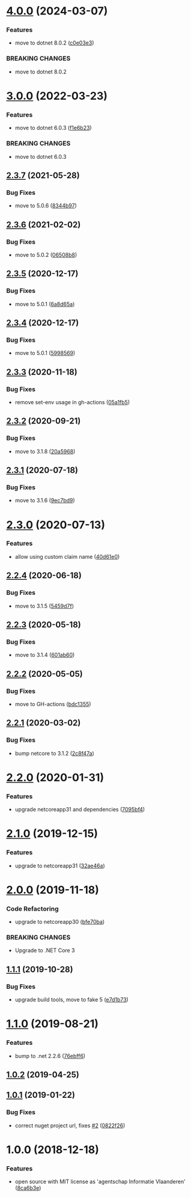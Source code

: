 # [4.0.0](https://github.com/informatievlaanderen/correlationid-middleware/compare/v3.0.0...v4.0.0) (2024-03-07)


### Features

* move to dotnet 8.0.2 ([c0e03e3](https://github.com/informatievlaanderen/correlationid-middleware/commit/c0e03e339c95ad7438d490ca0cd2cc1deb6b7127))


### BREAKING CHANGES

* move to dotnet 8.0.2

# [3.0.0](https://github.com/informatievlaanderen/correlationid-middleware/compare/v2.3.7...v3.0.0) (2022-03-23)


### Features

* move to dotnet 6.0.3 ([f1e6b23](https://github.com/informatievlaanderen/correlationid-middleware/commit/f1e6b236628a39315359122573c33c91a92e66ae))


### BREAKING CHANGES

* move to dotnet 6.0.3

## [2.3.7](https://github.com/informatievlaanderen/correlationid-middleware/compare/v2.3.6...v2.3.7) (2021-05-28)


### Bug Fixes

* move to 5.0.6 ([8344b97](https://github.com/informatievlaanderen/correlationid-middleware/commit/8344b974e1105912f1cf3f796b2e4b9d920a1e1e))

## [2.3.6](https://github.com/informatievlaanderen/correlationid-middleware/compare/v2.3.5...v2.3.6) (2021-02-02)


### Bug Fixes

* move to 5.0.2 ([06508b8](https://github.com/informatievlaanderen/correlationid-middleware/commit/06508b80adc75cbaf1876d14db941eb51c9c2f16))

## [2.3.5](https://github.com/informatievlaanderen/correlationid-middleware/compare/v2.3.4...v2.3.5) (2020-12-17)


### Bug Fixes

* move to 5.0.1 ([6a8d65a](https://github.com/informatievlaanderen/correlationid-middleware/commit/6a8d65a41636abd7bf35ca31285299ec584c4468))

## [2.3.4](https://github.com/informatievlaanderen/correlationid-middleware/compare/v2.3.3...v2.3.4) (2020-12-17)


### Bug Fixes

* move to 5.0.1 ([5998569](https://github.com/informatievlaanderen/correlationid-middleware/commit/5998569b719a48dfccd977470c61695d3ef89e4f))

## [2.3.3](https://github.com/informatievlaanderen/correlationid-middleware/compare/v2.3.2...v2.3.3) (2020-11-18)


### Bug Fixes

* remove set-env usage in gh-actions ([05a1fb5](https://github.com/informatievlaanderen/correlationid-middleware/commit/05a1fb54b76c5d0730372cd81a1b3251fa5055c2))

## [2.3.2](https://github.com/informatievlaanderen/correlationid-middleware/compare/v2.3.1...v2.3.2) (2020-09-21)


### Bug Fixes

* move to 3.1.8 ([20a5968](https://github.com/informatievlaanderen/correlationid-middleware/commit/20a59686f42dcb7add7f5cac2b08e6cf216e8817))

## [2.3.1](https://github.com/informatievlaanderen/correlationid-middleware/compare/v2.3.0...v2.3.1) (2020-07-18)


### Bug Fixes

* move to 3.1.6 ([9ec7bd9](https://github.com/informatievlaanderen/correlationid-middleware/commit/9ec7bd90d8ee94ac0a94b66180fd75903d378b53))

# [2.3.0](https://github.com/informatievlaanderen/correlationid-middleware/compare/v2.2.4...v2.3.0) (2020-07-13)


### Features

* allow using custom claim name ([40d61e0](https://github.com/informatievlaanderen/correlationid-middleware/commit/40d61e009dc819d5320bd60d540b324500173371))

## [2.2.4](https://github.com/informatievlaanderen/correlationid-middleware/compare/v2.2.3...v2.2.4) (2020-06-18)


### Bug Fixes

* move to 3.1.5 ([5459d7f](https://github.com/informatievlaanderen/correlationid-middleware/commit/5459d7f36d7c8111e0ce520ca0bb852b55000fef))

## [2.2.3](https://github.com/informatievlaanderen/correlationid-middleware/compare/v2.2.2...v2.2.3) (2020-05-18)


### Bug Fixes

* move to 3.1.4 ([601ab60](https://github.com/informatievlaanderen/correlationid-middleware/commit/601ab605b1f6ac08da2ffd473a4a7ebf2324bedd))

## [2.2.2](https://github.com/informatievlaanderen/correlationid-middleware/compare/v2.2.1...v2.2.2) (2020-05-05)


### Bug Fixes

* move to GH-actions ([bdc1355](https://github.com/informatievlaanderen/correlationid-middleware/commit/bdc1355e51539cb84f6084a6a98b7adf5ec5882e))

## [2.2.1](https://github.com/informatievlaanderen/correlationid-middleware/compare/v2.2.0...v2.2.1) (2020-03-02)


### Bug Fixes

* bump netcore to 3.1.2 ([2c8f47a](https://github.com/informatievlaanderen/correlationid-middleware/commit/2c8f47a4296d2985cea31d0fe4a867978cdc42bf))

# [2.2.0](https://github.com/informatievlaanderen/correlationid-middleware/compare/v2.1.0...v2.2.0) (2020-01-31)


### Features

* upgrade netcoreapp31 and dependencies ([7095bf4](https://github.com/informatievlaanderen/correlationid-middleware/commit/7095bf468baf2c4418187fa31ffcf6ba95960c6e))

# [2.1.0](https://github.com/informatievlaanderen/correlationid-middleware/compare/v2.0.0...v2.1.0) (2019-12-15)


### Features

* upgrade to netcoreapp31 ([32ae46a](https://github.com/informatievlaanderen/correlationid-middleware/commit/32ae46a7c23384e83ee0fa37b830f3cb231e2c3c))

# [2.0.0](https://github.com/informatievlaanderen/correlationid-middleware/compare/v1.1.1...v2.0.0) (2019-11-18)


### Code Refactoring

* upgrade to netcoreapp30 ([bfe70ba](https://github.com/informatievlaanderen/correlationid-middleware/commit/bfe70ba))


### BREAKING CHANGES

* Upgrade to .NET Core 3

## [1.1.1](https://github.com/informatievlaanderen/correlationid-middleware/compare/v1.1.0...v1.1.1) (2019-10-28)


### Bug Fixes

* upgrade build tools, move to fake 5 ([e7d1b73](https://github.com/informatievlaanderen/correlationid-middleware/commit/e7d1b73))

# [1.1.0](https://github.com/informatievlaanderen/correlationid-middleware/compare/v1.0.2...v1.1.0) (2019-08-21)


### Features

* bump to .net 2.2.6 ([76ebff6](https://github.com/informatievlaanderen/correlationid-middleware/commit/76ebff6))

## [1.0.2](https://github.com/informatievlaanderen/correlationid-middleware/compare/v1.0.1...v1.0.2) (2019-04-25)

## [1.0.1](https://github.com/informatievlaanderen/correlationid-middleware/compare/v1.0.0...v1.0.1) (2019-01-22)


### Bug Fixes

* correct nuget project url, fixes [#2](https://github.com/informatievlaanderen/correlationid-middleware/issues/2) ([0822f26](https://github.com/informatievlaanderen/correlationid-middleware/commit/0822f26))

# 1.0.0 (2018-12-18)


### Features

* open source with MIT license as 'agentschap Informatie Vlaanderen' ([8ca6b3e](https://github.com/informatievlaanderen/correlationid-middleware/commit/8ca6b3e))
